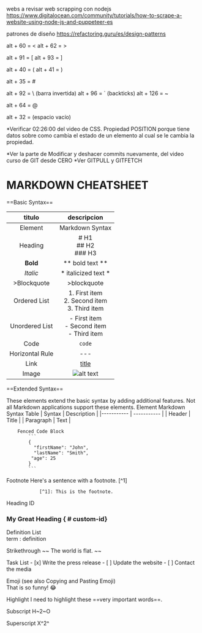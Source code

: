 webs a revisar
web scrapping con nodejs
https://www.digitalocean.com/community/tutorials/how-to-scrape-a-website-using-node-js-and-puppeteer-es

patrones de diseño
https://refactoring.guru/es/design-patterns



alt + 60 = <
alt + 62 = >

alt + 91 = [
alt + 93 = ]

alt + 40 = (
alt + 41 = )

alt + 35 = #

alt + 92 = \ (barra invertida)
alt + 96 = ` (backticks)
alt + 126 = ~

alt + 64 = @

alt + 32 =  (espacio vacío)

*Verificar 02:26:00 del video de CSS. Propiedad POSITION porque tiene datos sobre como cambia el estado de un elemento al cual se le cambia la propiedad.

*Ver la parte de Modificar y deshacer commits nuevamente, del video curso de GIT desde CERO
*Ver GITPULL y GITFETCH

# MARKDOWN CHEATSHEET
==Basic Syntax==

| titulo | descripcion |
|  :---:  |  :---:   |
|Element |	Markdown Syntax|
|Heading |	# H1 <br>## H2 <br> ### H3 |
|**Bold** 	 |	** bold text ** |
|*Italic*	  |	* italicized text * |
| >Blockquote 	|  >blockquote |
|Ordered List 	|1. First item <br> 2. Second item <br> 3. Third item |
|Unordered List |- First item <br>- Second item <br> - Third item|
|Code 		|  `   code   `  |
|Horizontal Rule |	---  |
|Link 	| [title](https://www.example.com) |
|Image |	![alt text](image.jpg) |

==Extended Syntax==

These elements extend the basic syntax by adding additional features. Not all Markdown applications support these elements.
Element 	Markdown Syntax
		Table 	| Syntax | Description |
	|----------- | ----------- |
		| Header | Title |
		| Paragraph | Text |

        Fenced Code Block
		 	```
			{
			  "firstName": "John",
			  "lastName": "Smith",
 			 "age": 25
			}
			```

Footnote 	         Here's a sentence with a footnote. [^1]
		
		        [^1]: This is the footnote.

Heading ID 	        
### My Great Heading { # custom-id}

Definition List 	
term
			: definition

Strikethrough 		~~ The world is flat. ~~

Task List 		- [x] Write the press release
			- [ ] Update the website
			- [ ] Contact the media

Emoji
(see also Copying and Pasting Emoji) 	
That is so funny!  :joy:

Highlight 	        I need to highlight these ==very important words==.

Subscript 		H~2~O

Superscript 		X^2^ 






 


















